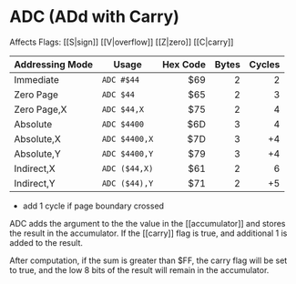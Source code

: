 ADC (ADd with Carry)
====================

Affects Flags: [[S|sign]] [[V|overflow]] [[Z|zero]] [[C|carry]]

| Addressing Mode  | Usage           | Hex Code | Bytes |Cycles  |
|------------------|-----------------|---------:|------:|-------:|
| Immediate        |```ADC #$44```   | $69      | 2     | 2      |
| Zero Page        |```ADC $44```    | $65      | 2     | 3      |
| Zero Page,X      |```ADC $44,X```  | $75      | 2     | 4      |
| Absolute         |```ADC $4400```  | $6D      | 3     | 4      |
| Absolute,X       |```ADC $4400,X```| $7D      | 3     |+4      |
| Absolute,Y       |```ADC $4400,Y```| $79      | 3     |+4      |
| Indirect,X       |```ADC ($44,X)```| $61      | 2     | 6      |
| Indirect,Y       |```ADC ($44),Y```| $71      | 2     |+5      |

+ add 1 cycle if page boundary crossed

ADC adds the argument to the the value in the [[accumulator]] and stores the
result in the accumulator. If the [[carry]] flag is true, and additional 1 is
added to the result.

After computation, if the sum is greater than $FF, the carry flag will be set
to true, and the low 8 bits of the result will remain in the accumulator.


